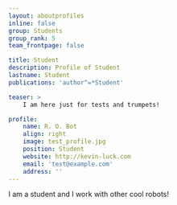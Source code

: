 ```yaml
---
layout: aboutprofiles
inline: false
group: Students
group_rank: 5
team_frontpage: false

title: Student
description: Profile of Student
lastname: Student
publications: 'author^=*Student'

teaser: >
    I am here just for tests and trumpets!

profile:
    name: R. O. Bot
    align: right
    image: test_profile.jpg
    position: Student
    website: http://kevin-luck.com
    email: 'test@example.com'
    address: ''
---
```


I am a student and I work with other cool robots!
